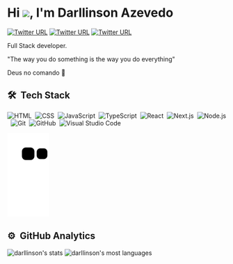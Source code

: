 <h1 align="left">Hi <img src="https://raw.githubusercontent.com/kaueMarques/kaueMarques/master/hi.gif" width="30px">, I'm Darllinson Azevedo</h1>

[![Twitter URL](https://img.shields.io/twitter/url?color=red&label=_darllinson&logo=instagram&logoColor=white&style=flat-square&url=https%3A%2F%2Fwww.linkedin.com%2Fin%2Fdarllinson-azevedo%2F)](https://instagram.com/_darllinson)
[![Twitter URL](https://img.shields.io/twitter/url?color=red&label=Darllinson%20Azevedo&logo=linkedin&logoColor=white&style=flat-square&url=https%3A%2F%2Fwww.linkedin.com%2Fin%2Fdarllinson-azevedo%2F)](https://www.linkedin.com/in/darllinson-azevedo/)
[![Twitter URL](https://img.shields.io/twitter/url?color=red&label=azevedo.darllinson%40gmail.com&logo=gmail&logoColor=white&style=flat-square&url=https%3A%2F%2Fwww.linkedin.com%2Fin%2Fdarllinson-azevedo%2F)](mailto:azevedo.darllinson@gmail.com)

Full Stack developer.

"The way you do something is the way you do everything"

Deus no comando 🙏

## 🛠 &nbsp;Tech Stack

![HTML](https://img.shields.io/badge/-HTML-05122A?style=flat-square&logo=HTML5)&nbsp;
![CSS](https://img.shields.io/badge/-CSS-05122A?style=flat-square&logo=CSS3&logoColor=1572B6)&nbsp;
![JavaScript](https://img.shields.io/badge/-JavaScript-05122A?style=flat-square&logo=javascript)&nbsp;
![TypeScript](https://img.shields.io/badge/-TypeScript-05122A?style=flat-square&logo=TypeScript)&nbsp;
![React](https://img.shields.io/badge/-React-05122A?style=flat-square&logo=react)&nbsp;
![Next.js](https://img.shields.io/badge/-Next.js-05122A?style=flat-square&logo=Next.js)&nbsp;
![Node.js](https://img.shields.io/badge/-Node.js-05122A?style=flat-square&logo=node.js)&nbsp;
![Git](https://img.shields.io/badge/-Git-05122A?style=flat-square&logo=git)&nbsp;
![GitHub](https://img.shields.io/badge/-GitHub-05122A?style=flat-square&logo=github)&nbsp;
![Visual Studio Code](https://img.shields.io/badge/-Visual%20Studio%20Code-05122A?style=flat-square&logo=visual-studio-code&logoColor=007ACC)&nbsp;

![snake svg](https://github.com/darllinsonazvd/darllinsonazvd/blob/output/github-contribution-grid-snake.svg)

## ⚙️ &nbsp;GitHub Analytics

<p align="left">
<img width="530em" src="https://github-readme-stats.vercel.app/api?username=darllinsonazvd&show_icons=true&theme=vision-friendly-dark" alt="darllinson's stats"/>
<img width="530em" src="https://github-readme-stats.vercel.app/api/top-langs/?username=darllinsonazvd&layout=compact&theme=vision-friendly-dark" alt="darllinson's most languages"/>
</p>
